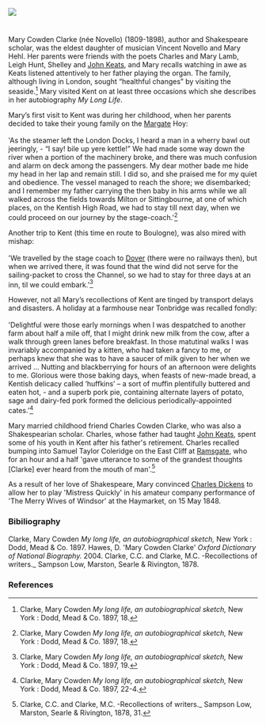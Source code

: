 <a href="https://www.kent-maps.online"><img src="https://kent-map.github.io/mdpress/juncture/ve-button.png"></a>

<param ve-config title="Mary Cowden Clarke" author="Michelle Crowther" layout="vtl" banner="https://raw.githubusercontent.com/kent-map/images/main/banners/19c.jpg">

<!-- Historical map layers -->
<param ve-map-layer active allmaps allmaps-id="4478e36824ad9d1a" title="Greenwood 1829">

#

Mary Cowden Clarke (née Novello) (1809-1898), author and Shakespeare scholar, was the eldest daughter of musician Vincent Novello and Mary Hehl. Her parents were friends with the poets Charles and Mary Lamb, Leigh Hunt, Shelley and [John Keats]( /19c-keats-margate/), and Mary recalls watching in awe as Keats listened attentively to her father playing the organ. The family, although living in London, sought “healthful changes” by visiting the seaside.[^ref1] Mary visited Kent on at least three occasions which she describes in her autobiography _My Long Life_.
<param ve-image url="https://upload.wikimedia.org/wikipedia/commons/e/e4/Mary_Victoria_Cowden_Clarke_%28nee_Novello%29%2C_ca._1870s.jpg" label="Mary Victoria Cowden Clarke" attribution="G.B. Sciutto & Co., Public domain, via Wikimedia Commons, © National Portrait Gallery, London">

Mary’s first visit to Kent was during her childhood, when her parents decided to take their young family on the [Margate](/19c/19c-margate) Hoy:
<br><br>
'As the steamer left the London Docks, I heard a man in a wherry bawl out jeeringly, - “I say! bile up yere kettle!” We had made some way down the river when a portion of the machinery broke, and there was much confusion and alarm on deck among the passengers. My dear mother bade me hide my head in her lap and remain still. I did so, and she praised me for my quiet and obedience. The vessel managed to reach the shore; we disembarked; and I remember my father carrying the then baby in his arms while we all walked across the fields towards Milton or Sittingbourne, at one of which places, on the Kentish High Road, we had to stay till next day, when we could proceed on our journey by the stage-coach.'[^ref2]
<param ve-image url="https://upload.wikimedia.org/wikipedia/commons/4/46/Scene_aboard_a_Margate_hoy.jpg" label="A Scene on board a Margate Hoy as described by Dibden, 1804" attribution="Published by John Fairburn, National Maritime Museum, Greenwich, Public domain, via Wikimedia Commons">
<param ve-entity eid="Q618045" aliases="Margate">
<param ve-entity eid="Q1626044" aliases="Sittingbourne">
<param ve-map center="Q618045" zoom="13">
<param ve-map center="Q1626044" zoom="13">

Another trip to Kent (this time en route to Boulogne), was also mired with mishap: 
<br><br>
'We travelled by the stage coach to [Dover](/19c/19c-dover) (there were no railways then), but when we arrived there, it was found that the wind did not serve for the sailing-packet to cross the Channel, so we had to stay for three days at an inn, til we could embark.'[^ref3]
<param ve-image url="https://raw.githubusercontent.com/kent-map/images/main/dickens/Snargate_St_Dover_1830.jpg" label="Snargate St Dover c.1830" attribution="Drawn by G.Shepherd">
<param ve-entity eid="Q179224" aliases="Dover">
<param ve-map center="Q179224" zoom="13">

However, not all Mary’s recollections of Kent are tinged by transport delays and disasters. A holiday at a farmhouse near Tonbridge was recalled fondly:
<br><br>
'Delightful were those early mornings when I was despatched to another farm about half a mile off, that I might drink new milk from the cow, after a walk through green lanes before breakfast. In those matutinal walks I was invariably accompanied by a kitten, who had taken a fancy to me, or perhaps knew that she was to have a saucer of milk given to her when we arrived ... Nutting and blackberrying for hours of an afternoon were delights to me. Glorious were those baking days, when feasts of new-made bread, a Kentish delicacy called ‘huffkins’ – a sort of muffin plentifully buttered and eaten hot, - and a superb pork pie, containing alternate layers of potato, sage and dairy-fed pork formed the delicious periodically-appointed cates.’[^ref4]
<param ve-image url="https://upload.wikimedia.org/wikipedia/commons/4/43/%27Blackberries%27_by_John_F._Francis.jpg" label="Blackberries" attribution="John F. Francis, Public domain, via Wikimedia Commons">
<param ve-entity eid="Q936183" aliases="Tonbridge">
<param ve-map center="Q936183" zoom="13">

Mary married childhood friend Charles Cowden Clarke, who was also a Shakespearian scholar. Charles, whose father had taught [John Keats](/19c-keats-margate/), spent some of his youth in Kent after his father's retirement. Charles recalled bumping into Samuel Taylor Coleridge on the East Cliff at [Ramsgate](https://kent-maps.online/19c/19c-ramsgate/), who for an hour and a half 'gave utterance to some of the grandest thoughts [Clarke] ever heard from the mouth of man'.[^ref5] 
<param ve-image url="https://stor.artstor.org/stor/47ed345c-3d26-4e7f-a46e-3bdc267e68f4" label="Ramsgate, East Cliff Promenade" attribution="Kent Maps Online Collection">
<param ve-entity eid="Q736439" aliases="Ramsgate">
<param ve-map center="Q736439" zoom="13">

As a result of her love of Shakespeare, Mary convinced [Charles Dickens](/dickens/) to allow her to play 'Mistress Quickly' in his amateur company performance of 'The Merry Wives of Windsor' at the Haymarket, on 15 May 1848.
<param ve-image url="https://upload.wikimedia.org/wikipedia/commons/b/b0/Falstaff_and_Mistress_Quickly_Francis_Philip_Stephanoff.jpeg" label="Falstaff and Mistress Quickly c. 1840" attribution="Philip Francis Stephanoff, Public domain, via Wikimedia Commons">

### Bibiliography
Clarke, Mary Cowden _My long life, an autobiographical sketch,_ New York : Dodd, Mead & Co. 1897.
Hawes, D. 'Mary Cowden Clarke' _Oxford Dictionary of National Biography._ 2004.
Clarke, C.C. and Clarke, M.C. -Recollections of writers._ Sampson Low, Marston, Searle & Rivington, 1878.

### References
[^ref1]: Clarke, Mary Cowden _My long life, an autobiographical sketch,_ New York : Dodd, Mead & Co. 1897, 18.
[^ref2]: Clarke, Mary Cowden _My long life, an autobiographical sketch,_ New York : Dodd, Mead & Co. 1897, 18.
[^ref3]: Clarke, Mary Cowden _My long life, an autobiographical sketch,_ New York : Dodd, Mead & Co. 1897, 19.
[^ref4]: Clarke, Mary Cowden _My long life, an autobiographical sketch,_ New York : Dodd, Mead & Co. 1897, 22-4.
[^ref5]: Clarke, C.C. and Clarke, M.C. -Recollections of writers._ Sampson Low, Marston, Searle & Rivington, 1878, 31.

